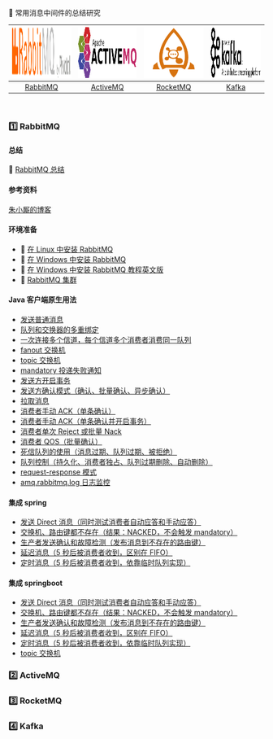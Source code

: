 
:rocket: 常用消息中间件的总结研究<br>

| <img src="docs/01 rabbitmq/RabbitMQ-logo.svg" href="http://www.rabbitmq.com/" width="200" height="100"> |<img src="docs/02 activemq/activemq-logo.png"  href="http://activemq.apache.org/" width="200" height="100"> | <img src="docs/03 rocketmq/rmq-logo.png" href="http://rocketmq.apache.org/" width="200" height="100"> | <img src="docs/04 kafka/logo.png" href="http://kafka.apache.org/" width="200" height="100">|
| :--------: | :---------: | :---------: | :---------: |
| [RabbitMQ](#one-RabbitMQ) | [ActiveMQ](#two-ActiveMQ)|[RocketMQ](#three-RocketMQ) | [Kafka](#four-Kafka) |

<br>

### :one: RabbitMQ

#### 总结

:memo: [RabbitMQ 总结](https://github.com/pleuvoir/mq-research/blob/master/docs/01%20rabbitmq/RabbitMQ%20Summary.md)

#### 参考资料

[朱小厮的博客](https://blog.csdn.net/u013256816)

#### 环境准备

* :memo: [在 Linux 中安装 RabbitMQ](https://pleuvoir.github.io/2017/09/28/rabbitmq-an-zhuang/)
* :memo: [在 Windows 中安装 RabbitMQ](https://github.com/pleuvoir/reference-samples/tree/master/spring-amqp-example)
* :memo: [在 Windows 中安装 RabbitMQ 教程英文版](https://codenotfound.com/rabbitmq-download-install-windows.html)
* :memo: [RabbitMQ 集群](https://github.com/pleuvoir/mq-research/blob/master/docs/01%20rabbitmq/RabbitMQ%20HA.md)

#### Java 客户端原生用法

* [发送普通消息](https://github.com/pleuvoir/mq-research/tree/master/source/rabbitmq/rabbitmq-native/src/main/java/io/github/pleuvoir/exchange/direct)
* [队列和交换器的多重绑定](https://github.com/pleuvoir/mq-research/tree/master/source/rabbitmq/rabbitmq-native/src/main/java/io/github/pleuvoir/exchange/direct)
* [一次连接多个信道，每个信道多个消费者消费同一队列](https://github.com/pleuvoir/mq-research/tree/master/source/rabbitmq/rabbitmq-native/src/main/java/io/github/pleuvoir/exchange/direct)
* [fanout 交换机](https://github.com/pleuvoir/mq-research/tree/master/source/rabbitmq/rabbitmq-native/src/main/java/io/github/pleuvoir/exchange/fanout)
* [topic 交换机](https://github.com/pleuvoir/mq-research/tree/master/source/rabbitmq/rabbitmq-native/src/main/java/io/github/pleuvoir/exchange/topic)
* [mandatory 投递失败通知](https://github.com/pleuvoir/mq-research/tree/master/source/rabbitmq/rabbitmq-native/src/main/java/io/github/pleuvoir/mandatory)
* [发送方开启事务](https://github.com/pleuvoir/mq-research/tree/master/source/rabbitmq/rabbitmq-native/src/main/java/io/github/pleuvoir/transaction)
* [发送方确认模式（确认、批量确认、异步确认）](https://github.com/pleuvoir/mq-research/tree/master/source/rabbitmq/rabbitmq-native/src/main/java/io/github/pleuvoir/producerconfirm)
* [拉取消息](https://github.com/pleuvoir/mq-research/tree/master/source/rabbitmq/rabbitmq-native/src/main/java/io/github/pleuvoir/pullmessage)
* [消费者手动 ACK（单条确认）](https://github.com/pleuvoir/mq-research/tree/master/source/rabbitmq/rabbitmq-native/src/main/java/io/github/pleuvoir/consumerack)
* [消费者手动 ACK（单条确认并开启事务）](https://github.com/pleuvoir/mq-research/tree/master/source/rabbitmq/rabbitmq-native/src/main/java/io/github/pleuvoir/consumerack)
* [消费者单次 Reject 或批量 Nack](https://github.com/pleuvoir/mq-research/tree/master/source/rabbitmq/rabbitmq-native/src/main/java/io/github/pleuvoir/consumerack)
* [消费者 QOS（批量确认）](https://github.com/pleuvoir/mq-research/tree/master/source/rabbitmq/rabbitmq-native/src/main/java/io/github/pleuvoir/qos)
* [死信队列的使用（消息过期、队列过期、被拒绝）](https://github.com/pleuvoir/mq-research/tree/master/source/rabbitmq/rabbitmq-native/src/main/java/io/github/pleuvoir/deadletter)
* [队列控制（持久化、消费者独占、队列过期删除、自动删除）](https://github.com/pleuvoir/mq-research/tree/master/source/rabbitmq/rabbitmq-native/src/main/java/io/github/pleuvoir/queue)
* [request-response 模式](https://github.com/pleuvoir/mq-research/tree/master/source/rabbitmq/rabbitmq-native/src/main/java/io/github/pleuvoir/requestresponse)
* [amq.rabbitmq.log 日志监控](https://github.com/pleuvoir/mq-research/tree/master/source/rabbitmq/rabbitmq-native/src/main/java/io/github/pleuvoir/system)

#### 集成 spring 

* [发送 Direct 消息（同时测试消费者自动应答和手动应答）](https://github.com/pleuvoir/mq-research/blob/master/source/rabbitmq/rabbitmq-springmvc/src/main/java/io/github/pleuvoir/rabbit/producer/NormalMessageProducer.java)
* [交换机、路由键都不存在（结果：NACKED，不会触发 mandatory）](https://github.com/pleuvoir/mq-research/blob/master/source/rabbitmq/rabbitmq-springmvc/src/main/java/io/github/pleuvoir/rabbit/producer/NoExchangeProducer.java)
* [生产者发送确认和故障检测（发布消息到不存在的路由键）](https://github.com/pleuvoir/mq-research/blob/master/source/rabbitmq/rabbitmq-springmvc/src/main/java/io/github/pleuvoir/rabbit/producer/ProducerWithConfirmAndReturnCallback.java)
* [延迟消息（5 秒后被消费者收到，区别在 FIFO）](https://github.com/pleuvoir/mq-research/blob/master/source/rabbitmq/rabbitmq-springmvc/src/main/java/io/github/pleuvoir/rabbit/producer/DelayMessageProducer.java)
* [定时消息（5 秒后被消费者收到，依靠临时队列实现）](https://github.com/pleuvoir/mq-research/blob/master/source/rabbitmq/rabbitmq-springmvc/src/main/java/io/github/pleuvoir/rabbit/producer/FixedTimeMessageProducer.java)

#### 集成 springboot 

* [发送 Direct 消息（同时测试消费者自动应答和手动应答）](https://github.com/pleuvoir/mq-research/blob/master/source/rabbitmq/rabbitmq-springboot/src/test/java/io/github/pleuvoir/consumerack/NormalMessageExampleTests.java)
* [交换机、路由键都不存在（结果：NACKED，不会触发 mandatory）](https://github.com/pleuvoir/mq-research/blob/master/source/rabbitmq/rabbitmq-springboot/src/test/java/io/github/pleuvoir/producerconfirm/NoExchangeProducerExampleTests.java)
* [生产者发送确认和故障检测（发布消息到不存在的路由键）](https://github.com/pleuvoir/mq-research/blob/master/source/rabbitmq/rabbitmq-springboot/src/test/java/io/github/pleuvoir/producerconfirm/ProducerWithConfirmAndReturnCallbackTest.java)
* [延迟消息（5 秒后被消费者收到，区别在 FIFO）](https://github.com/pleuvoir/mq-research/blob/master/source/rabbitmq/rabbitmq-springboot/src/test/java/io/github/pleuvoir/delay/DelayMessageExampleTests.java)
* [定时消息（5 秒后被消费者收到，依靠临时队列实现）](https://github.com/pleuvoir/mq-research/blob/master/source/rabbitmq/rabbitmq-springboot/src/test/java/io/github/pleuvoir/fixedtime/FixTimeMessageExampleTests.java)
* [topic 交换机](https://github.com/pleuvoir/mq-research/blob/master/source/rabbitmq/rabbitmq-springboot/src/test/java/io/github/pleuvoir/topic/TopicExampleTests.java)

### :two: ActiveMQ

### :three: RocketMQ

### :four: Kafka
